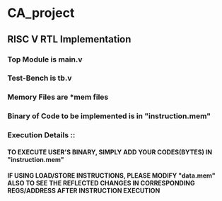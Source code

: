 # CA_project
## RISC V RTL Implementation
### Top Module is main.v
### Test-Bench is tb.v
### Memory Files are *mem files
### Binary of Code to be implemented is in "instruction.mem"
### Execution Details ::
#### TO EXECUTE USER'S BINARY, SIMPLY ADD YOUR CODES(BYTES) IN "instruction.mem"
#### IF USING LOAD/STORE INSTRUCTIONS, PLEASE MODIFY "data.mem" ALSO TO SEE THE REFLECTED CHANGES IN CORRESPONDING REGS/ADDRESS AFTER INSTRUCTION EXECUTION
